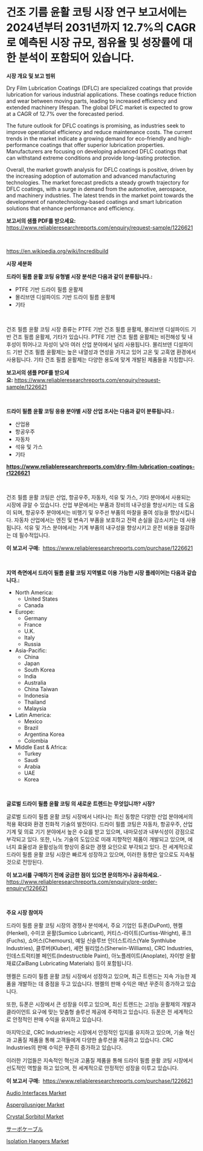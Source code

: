 <p><h1>건조 기름 윤활 코팅 시장 연구 보고서에는 2024년부터 2031년까지 12.7%의 CAGR로 예측된 시장 규모, 점유율 및 성장률에 대한 분석이 포함되어 있습니다.</h1></p><p><strong>시장 개요 및 보고 범위</strong></p>
<p><p>Dry Film Lubrication Coatings (DFLC) are specialized coatings that provide lubrication for various industrial applications. These coatings reduce friction and wear between moving parts, leading to increased efficiency and extended machinery lifespan. The global DFLC market is expected to grow at a CAGR of 12.7% over the forecasted period.</p><p>The future outlook for DFLC coatings is promising, as industries seek to improve operational efficiency and reduce maintenance costs. The current trends in the market indicate a growing demand for eco-friendly and high-performance coatings that offer superior lubrication properties. Manufacturers are focusing on developing advanced DFLC coatings that can withstand extreme conditions and provide long-lasting protection.</p><p>Overall, the market growth analysis for DFLC coatings is positive, driven by the increasing adoption of automation and advanced manufacturing technologies. The market forecast predicts a steady growth trajectory for DFLC coatings, with a surge in demand from the automotive, aerospace, and machinery industries. The latest trends in the market point towards the development of nanotechnology-based coatings and smart lubrication solutions that enhance performance and efficiency.</p></p>
<p><strong>보고서의 샘플 PDF를 받으세요:</strong> <a href="https://www.reliableresearchreports.com/enquiry/request-sample/1226621">https://www.reliableresearchreports.com/enquiry/request-sample/1226621</a></p>
<p>&nbsp;</p>
<p><a href="https://en.wikipedia.org/wiki/Incredibuild">https://en.wikipedia.org/wiki/Incredibuild</a></p>
<p><strong>시장 세분화</strong></p>
<p><strong>드라이 필름 윤활 코팅 유형별 시장 분석은 다음과 같이 분류됩니다.:</strong></p>
<p><ul><li>PTFE 기반 드라이 필름 윤활제</li><li>몰리브덴 디설파이드 기반 드라이 필름 윤활제</li><li>기타</li></ul></p>
<p>&nbsp;</p>
<p><p>건조 필름 윤활 코팅 시장 종류는 PTFE 기반 건조 필름 윤활제, 몰리브덴 디설파이드 기반 건조 필름 윤활제, 기타가 있습니다. PTFE 기반 건조 필름 윤활제는 비전해성 및 내후성이 뛰어나고 자성이 낮아 여러 산업 분야에서 널리 사용됩니다. 몰리브덴 디설파이드 기반 건조 필름 윤활제는 높은 내열성과 연성을 가지고 있어 고온 및 고흑염 환경에서 사용됩니다. 기타 건조 필름 윤활제는 다양한 용도에 맞게 개발된 제품들을 지칭합니다.</p></p>
<p><strong>보고서의 샘플 PDF를 받으세요:</strong>&nbsp;<a href="https://www.reliableresearchreports.com/enquiry/request-sample/1226621">https://www.reliableresearchreports.com/enquiry/request-sample/1226621</a></p>
<p>&nbsp;</p>
<p><strong> 드라이 필름 윤활 코팅 응용 분야별 시장 산업 조사는 다음과 같이 분류됩니다.:</strong></p>
<p><ul><li>산업용</li><li>항공우주</li><li>자동차</li><li>석유 및 가스</li><li>기타</li></ul></p>
<p><strong><a href="https://www.reliableresearchreports.com/dry-film-lubrication-coatings-r1226621">https://www.reliableresearchreports.com/dry-film-lubrication-coatings-r1226621</a></strong></p>
<p>&nbsp;</p>
<p><p>건조 필름 윤활 코팅은 산업, 항공우주, 자동차, 석유 및 가스, 기타 분야에서 사용되는 시장에 큐알 수 있습니다. 산업 부문에서는 부품과 장비의 내구성을 향상시키는 데 도움이 되며, 항공우주 분야에서는 비행기 및 우주선 부품의 마찰을 줄여 성능을 향상시킵니다. 자동차 산업에서는 엔진 및 변속기 부품을 보호하고 전력 손실을 감소시키는 데 사용됩니다. 석유 및 가스 분야에서는 기계 부품의 내구성을 향상시키고 운전 비용을 절감하는 데 필수적입니다.</p></p>
<p><strong>이 보고서 구매:</strong>&nbsp; <a href="https://www.reliableresearchreports.com/purchase/1226621">https://www.reliableresearchreports.com/purchase/1226621</a></p>
<p>&nbsp;</p>
<p><strong>지역 측면에서 드라이 필름 윤활 코팅 지역별로 이용 가능한 시장 플레이어는 다음과 같습니다.:</strong></p>
<p><ul>
    <li>
        North America:
        <ul>
            <li>United States</li>
            <li>Canada</li>
        </ul>
    </li>
    <li>
        Europe:
        <ul>
            <li>Germany</li>
            <li>France</li>
            <li>U.K.</li>
            <li>Italy</li>
            <li>Russia</li>
        </ul>
    </li>
    <li>
        Asia-Pacific:
        <ul>
            <li>China</li>
            <li>Japan</li>
            <li>South Korea</li>
            <li>India</li>
            <li>Australia</li>
            <li>China Taiwan</li>
            <li>Indonesia</li>
            <li>Thailand</li>
            <li>Malaysia</li>
        </ul>
    </li>
    <li>
        Latin America:
        <ul>
            <li>Mexico</li>
            <li>Brazil</li>
            <li>Argentina Korea</li>
            <li>Colombia</li>
        </ul>
    </li>
    <li>
        Middle East & Africa:
        <ul>
            <li>Turkey</li>
            <li>Saudi</li>
            <li>Arabia</li>
            <li>UAE</li>
            <li>Korea</li>
        </ul>
    </li>
    </ul></p>
<p>&nbsp;</p>
<p><strong>글로벌 드라이 필름 윤활 코팅 의 새로운 트렌드는 무엇입니까? 시장?</strong></p>
<p><p>글로벌 드라이 필름 윤활 코팅 시장에서 나타나는 최신 동향은 다양한 산업 분야에서의 적용 확대와 환경 친화적 기술의 발전이다. 드라이 필름 코팅은 자동차, 항공우주, 산업 기계 및 의료 기기 분야에서 높은 수요를 받고 있으며, 내마모성과 내부식성이 강점으로 부각되고 있다. 또한, 나노 기술의 도입으로 미래 지향적인 제품이 개발되고 있으며, 에너지 효율성과 윤활성능의 향상이 중요한 경쟁 요인으로 부각되고 있다. 전 세계적으로 드라이 필름 윤활 코팅 시장은 빠르게 성장하고 있으며, 이러한 동향은 앞으로도 지속될 것으로 전망된다.</p></p>
<p><strong>이 보고서를 구매하기 전에 궁금한 점이 있으면 문의하거나 공유하세요.</strong>- <a href="https://www.reliableresearchreports.com/enquiry/pre-order-enquiry/1226621">https://www.reliableresearchreports.com/enquiry/pre-order-enquiry/1226621</a></p>
<p>&nbsp;</p>
<p><strong>주요 시장 참여자</strong></p>
<p><p>드라이 필름 윤활 코팅 시장의 경쟁사 분석에서, 주요 기업인 듀폰(DuPont), 헨켈(Henkel), 수미코 윤활(Sumico Lubricant), 커티스-라이트(Curtiss-Wright), 퓨크(Fuchs), 쇼머스(Chemours), 예일 신슬루브 인더스트리스(Yale Synthlube Industries), 클루버(Kluber), 셰먼 윌리엄스(Sherwin-Williams), CRC Industries, 인데스트럭티블 페인트(Indestructible Paint), 아노플레이트(Anoplate), 자이방 윤활재료(ZaiBang Lubricating Materials) 등이 포함됩니다.</p><p>헨켈은 드라이 필름 윤활 코팅 시장에서 성장하고 있으며, 최근 트렌드는 지속 가능한 제품을 개발하는 데 중점을 두고 있습니다. 헨켈의 판매 수익은 매년 꾸준히 증가하고 있습니다.</p><p>또한, 듀폰은 시장에서 큰 성장을 이루고 있으며, 최신 트렌드는 고성능 윤활제의 개발과 클라이언트 요구에 맞는 맞춤형 솔루션 제공에 주력하고 있습니다. 듀폰은 전 세계적으로 안정적인 판매 수익을 유지하고 있습니다.</p><p>마지막으로, CRC Industries는 시장에서 안정적인 입지를 유지하고 있으며, 기술 혁신과 고품질 제품을 통해 고객들에게 다양한 솔루션을 제공하고 있습니다. CRC Industries의 판매 수익은 꾸준히 증가하고 있습니다.</p><p>이러한 기업들은 지속적인 혁신과 고품질 제품을 통해 드라이 필름 윤활 코팅 시장에서 선도적인 역할을 하고 있으며, 전 세계적으로 안정적인 성장을 이루고 있습니다.</p></p>
<p><strong>이 보고서 구매:</strong>&nbsp;&nbsp;<a href="https://www.reliableresearchreports.com/purchase/1226621">https://www.reliableresearchreports.com/purchase/1226621</a></p>
<p><p><a href="https://www.linkedin.com/pulse/audio-interfaces-market-outlook-complete-industry-analysis-2024-k6dwf?trackingId=UxR4xTnknH8WG9BLvipjCA%3D%3D">Audio Interfaces Market</a></p><p><a href="https://github.com/BryanLittlebXfbG/Market-Research-Report-List-1/blob/main/aspergilusniger-market.md">Aspergilusniger Market</a></p><p><a href="https://github.com/fxdvmliw90/Market-Research-Report-List-1/blob/main/crystal-sorbitol-market.md">Crystal Sorbitol Market</a></p><p><a href="https://github.com/TerrellConn/Market-Research-Report-List-2/blob/main/783703719934.md">サーボケーブル</a></p><p><a href="https://www.linkedin.com/pulse/isolation-hangers-market-forecast-global-trends-analysis-from-0dyyf">Isolation Hangers Market</a></p></p>